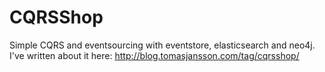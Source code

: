 CQRSShop
========

Simple CQRS and eventsourcing with eventstore, elasticsearch and neo4j. I've written about it here: http://blog.tomasjansson.com/tag/cqrsshop/

